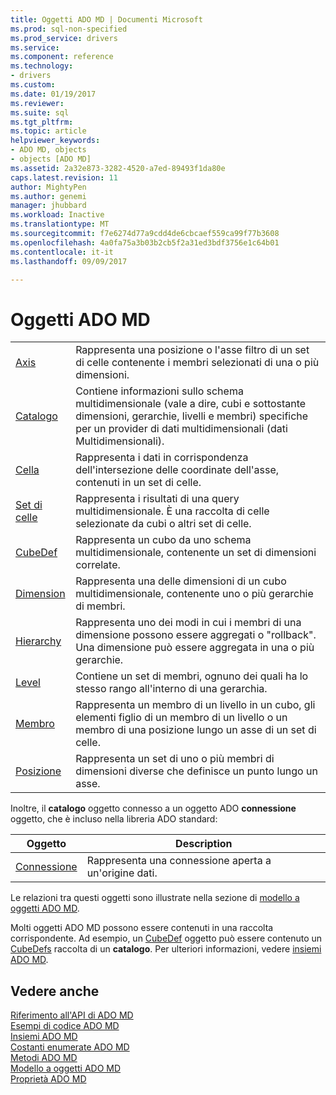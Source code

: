 ```yaml
---
title: Oggetti ADO MD | Documenti Microsoft
ms.prod: sql-non-specified
ms.prod_service: drivers
ms.service: 
ms.component: reference
ms.technology:
- drivers
ms.custom: 
ms.date: 01/19/2017
ms.reviewer: 
ms.suite: sql
ms.tgt_pltfrm: 
ms.topic: article
helpviewer_keywords:
- ADO MD, objects
- objects [ADO MD]
ms.assetid: 2a32e873-3282-4520-a7ed-89493f1da80e
caps.latest.revision: 11
author: MightyPen
ms.author: genemi
manager: jhubbard
ms.workload: Inactive
ms.translationtype: MT
ms.sourcegitcommit: f7e6274d77a9cdd4de6cbcaef559ca99f77b3608
ms.openlocfilehash: 4a0fa75a3b03b2cb5f2a31ed3bdf3756e1c64b01
ms.contentlocale: it-it
ms.lasthandoff: 09/09/2017

---
```

# <a name="ado-md-objects"></a>Oggetti ADO MD
|||  
|-|-|  
|[Axis](../../../ado/reference/ado-md-api/axis-object-ado-md.md)|Rappresenta una posizione o l'asse filtro di un set di celle contenente i membri selezionati di una o più dimensioni.|  
|[Catalogo](../../../ado/reference/ado-md-api/catalog-object-ado-md.md)|Contiene informazioni sullo schema multidimensionale (vale a dire, cubi e sottostante dimensioni, gerarchie, livelli e membri) specifiche per un provider di dati multidimensionali (dati Multidimensionali).|  
|[Cella](../../../ado/reference/ado-md-api/cell-object-ado-md.md)|Rappresenta i dati in corrispondenza dell'intersezione delle coordinate dell'asse, contenuti in un set di celle.|  
|[Set di celle](../../../ado/reference/ado-md-api/cellset-object-ado-md.md)|Rappresenta i risultati di una query multidimensionale. È una raccolta di celle selezionate da cubi o altri set di celle.|  
|[CubeDef](../../../ado/reference/ado-md-api/cubedef-object-ado-md.md)|Rappresenta un cubo da uno schema multidimensionale, contenente un set di dimensioni correlate.|  
|[Dimension](../../../ado/reference/ado-md-api/dimension-object-ado-md.md)|Rappresenta una delle dimensioni di un cubo multidimensionale, contenente uno o più gerarchie di membri.|  
|[Hierarchy](../../../ado/reference/ado-md-api/hierarchy-object-ado-md.md)|Rappresenta uno dei modi in cui i membri di una dimensione possono essere aggregati o "rollback". Una dimensione può essere aggregata in una o più gerarchie.|  
|[Level](../../../ado/reference/ado-md-api/level-object-ado-md.md)|Contiene un set di membri, ognuno dei quali ha lo stesso rango all'interno di una gerarchia.|  
|[Membro](../../../ado/reference/ado-md-api/member-object-ado-md.md)|Rappresenta un membro di un livello in un cubo, gli elementi figlio di un membro di un livello o un membro di una posizione lungo un asse di un set di celle.|  
|[Posizione](../../../ado/reference/ado-md-api/position-object-ado-md.md)|Rappresenta un set di uno o più membri di dimensioni diverse che definisce un punto lungo un asse.|  
  
 Inoltre, il **catalogo** oggetto connesso a un oggetto ADO **connessione** oggetto, che è incluso nella libreria ADO standard:  
  
|Oggetto|Description|  
|------------|-----------------|  
|[Connessione](../../../ado/reference/ado-api/connection-object-ado.md)|Rappresenta una connessione aperta a un'origine dati.|  
  
 Le relazioni tra questi oggetti sono illustrate nella sezione di [modello a oggetti ADO MD](../../../ado/reference/ado-md-api/ado-md-object-model.md).  
  
 Molti oggetti ADO MD possono essere contenuti in una raccolta corrispondente. Ad esempio, un [CubeDef](../../../ado/reference/ado-md-api/cubedef-object-ado-md.md) oggetto può essere contenuto un [CubeDefs](../../../ado/reference/ado-md-api/cubedefs-collection-ado-md.md) raccolta di un **catalogo**. Per ulteriori informazioni, vedere [insiemi ADO MD](../../../ado/reference/ado-md-api/ado-md-collections.md).  
  
## <a name="see-also"></a>Vedere anche  
 [Riferimento all'API di ADO MD](../../../ado/reference/ado-md-api/ado-md-api-reference.md)   
 [Esempi di codice ADO MD](../../../ado/reference/ado-md-api/ado-md-code-examples.md)   
 [Insiemi ADO MD](../../../ado/reference/ado-md-api/ado-md-collections.md)   
 [Costanti enumerate ADO MD](../../../ado/reference/ado-md-api/ado-md-enumerated-constants.md)   
 [Metodi ADO MD](../../../ado/reference/ado-md-api/ado-md-methods.md)   
 [Modello a oggetti ADO MD](../../../ado/reference/ado-md-api/ado-md-object-model.md)   
 [Proprietà ADO MD](../../../ado/reference/ado-md-api/ado-md-properties.md)

